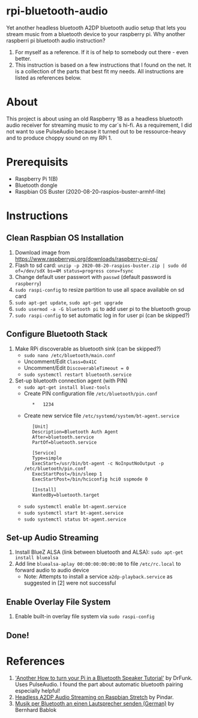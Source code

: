 # rpi-bluetooth-audio
Yet another headless bluetooth A2DP bluetooth audio setup that lets you stream music from a bluetooth device to your raspberry pi.
Why another raspberri pi bluetooth audio instruction?
1. For myself as a reference. If it is of help to somebody out there - even better.
2. This instruction is based on a few instructions that I found on the net. It is a collection of the parts that best fit my needs. All instructions are listed as references below.

# About
This project is about using an old Raspberry 1B as a headless bluetooth audio receiver for streaming music to my car´s hi-fi. As a requirement, I did not want to use PulseAudio because it turned out to be ressource-heavy and to produce choppy sound on my RPi 1.

# Prerequisits
* Raspberry Pi 1(B)
* Bluetooth dongle
* Raspbian OS Buster (2020-08-20-raspios-buster-armhf-lite)

# Instructions

## Clean Raspbian OS Installation

1. Download image from https://www.raspberrypi.org/downloads/raspberry-pi-os/
2. Flash to sd card: `unzip -p 2020-08-20-raspios-buster.zip | sudo dd of=/dev/sdX bs=4M status=progress conv=fsync`
3. Change default user passwort with `passwd` (default password is `raspberry`)
4. `sudo raspi-config` to resize partition to use all space available on sd card
5. `sudo apt-get update`, `sudo apt-get upgrade`
6. `sudo usermod -a -G bluetooth pi` to add user pi to the bluetooth group
7. `sudo raspi-config` to set automatic log in for user pi (can be skipped?)

## Configure Bluetooth Stack
1. Make RPi discoverable as bluetooth sink (can be skipped?)
   - `sudo nano /etc/bluetooth/main.conf`
   - Uncomment/Edit `Class=0x41C`
   - Uncomment/Edit `DiscoverableTimeout = 0`
   - `sudo systemctl restart bluetooth.service`
2. Set-up bluetooth connection agent (with PIN)
   - `sudo apt-get install bluez-tools`
   - Create PIN configuration file `/etc/bluetooth/pin.conf`
     ```
        *	1234
     ```
   - Create new service file `/etc/systemd/system/bt-agent.service`
     ```
        [Unit]
        Description=Bluetooth Auth Agent
        After=bluetooth.service
        PartOf=bluetooth.service

        [Service]
        Type=simple
        ExecStart=/usr/bin/bt-agent -c NoInputNoOutput -p /etc/bluetooth/pin.conf
        ExecStartPost=/bin/sleep 1
        ExecStartPost=/bin/hciconfig hci0 sspmode 0
       
        [Install]
        WantedBy=bluetooth.target
     ```
   - `sudo systemctl enable bt-agent.service`
   - `sudo systemctl start bt-agent.service`
   - `sudo systemctl status bt-agent.service`

   
## Set-up Audio Streaming
1. Install BlueZ ALSA (link between bluetooth and ALSA): `sudo apt-get install bluealsa`
2. Add line `bluealsa-aplay 00:00:00:00:00:00` to file `/etc/rc.local` to forward audio to audio device
   - Note: Attempts to install a service `a2dp-playback.service` as suggested in [2] were not successful

## Enable Overlay File System
1. Enable built-in overlay file system via `sudo raspi-config`

## Done!

# References
1. ['Another How to turn your Pi in a Bluetooth Speaker Tutorial'](https://www.raspberrypi.org/forums/viewtopic.php?f=35&t=235519&sid=632ae5b5a8d9d618e8c36c154af730b3) by DrFunk. Uses PulseAudio. I found the part about automatic bluetooth pairing especially helpful!
2. [Headless A2DP Audio Streaming on Raspbian Stretch](https://gist.github.com/Pindar/e259bec5c3ab862f4ff5f1fbcb11bfc1) by Pindar. 
3. [Musik per Bluetooth an einen Lautsprecher senden (German)](https://www.raspberry-pi-geek.de/ausgaben/rpg/2018/04/musik-per-bluetooth-an-einen-lautsprecher-senden/) by Bernhard Bablok
